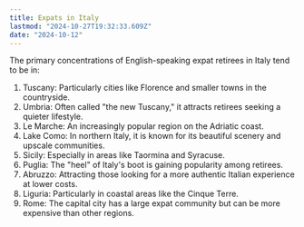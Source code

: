 ```yaml
---
title: Expats in Italy
lastmod: "2024-10-27T19:32:33.609Z"
date: "2024-10-12"
---
```


The primary concentrations of English-speaking expat retirees in Italy tend to be in:

1. Tuscany: Particularly cities like Florence and smaller towns in the countryside.
2. Umbria: Often called "the new Tuscany," it attracts retirees seeking a quieter lifestyle.
3. Le Marche: An increasingly popular region on the Adriatic coast.
4. Lake Como: In northern Italy, it is known for its beautiful scenery and upscale communities.
5. Sicily: Especially in areas like Taormina and Syracuse.
6. Puglia: The "heel" of Italy's boot is gaining popularity among retirees.
7. Abruzzo: Attracting those looking for a more authentic Italian experience at lower costs.
8. Liguria: Particularly in coastal areas like the Cinque Terre.
9. Rome: The capital city has a large expat community but can be more expensive than other regions.
